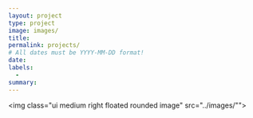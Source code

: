 ```yaml
---
layout: project
type: project
image: images/
title: 
permalink: projects/
# All dates must be YYYY-MM-DD format!
date: 
labels:
  - 
summary: 
---
```


<img class="ui medium right floated rounded image" src="../images/"">

